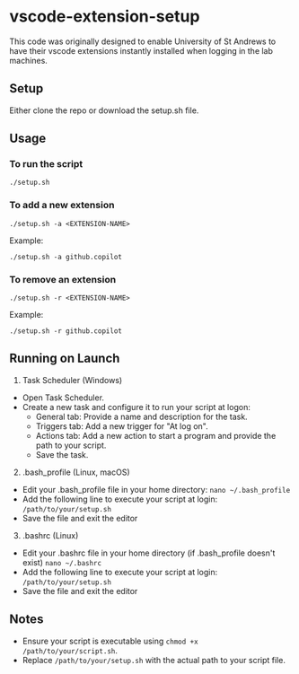 # vscode-extension-setup
This code was originally designed to enable University of St Andrews to have their vscode extensions instantly installed when logging in the lab machines.

## Setup
Either clone the repo or download the setup.sh file.

## Usage
### To run the script
```
./setup.sh
```

### To add a new extension
```
./setup.sh -a <EXTENSION-NAME>
```
Example:
```
./setup.sh -a github.copilot
```

### To remove an extension
```
./setup.sh -r <EXTENSION-NAME>
```
Example:
```
./setup.sh -r github.copilot
```

## Running on Launch
1. Task Scheduler (Windows)
- Open Task Scheduler.
- Create a new task and configure it to run your script at logon:
  - General tab: Provide a name and description for the task.
  - Triggers tab: Add a new trigger for "At log on".
  - Actions tab: Add a new action to start a program and provide the path to your script.
  - Save the task.

2. .bash_profile (Linux, macOS)
- Edit your .bash_profile file in your home directory:
`nano ~/.bash_profile`
- Add the following line to execute your script at login:
`/path/to/your/setup.sh`
- Save the file and exit the editor

3. .bashrc (Linux)
- Edit your .bashrc file in your home directory (if .bash_profile doesn't exist)
`nano ~/.bashrc`
- Add the following line to execute your script at login:
`/path/to/your/setup.sh`
- Save the file and exit the editor

## Notes
- Ensure your script is executable using `chmod +x /path/to/your/script.sh`.
- Replace `/path/to/your/setup.sh` with the actual path to your script file.
